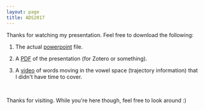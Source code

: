 ```yaml
---
layout: page
title: ADS2017
---
```


Thanks for watching my presentation. Feel free to download the following: 

1) The actual <a href="/downloads/170105-ADS-slides.pptx" title="download ADS2017 slideshow">powerpoint</a> file.

2) A <a href="/downloads/170105-ADS-slides.pdf" target="_blank" title="download ADS2017 pdf">PDF</a> of the presentation (for Zotero or something).

3) A <a href="/downloads/170105-ADS-video.mov" target="_blank" title="ADS video">video</a> of words moving in the vowel space (trajectory information) that I didn't have time to cover.

<br/>

Thanks for visiting. While you're here though, feel free to look around :) 
